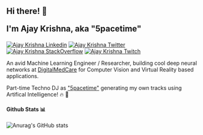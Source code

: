 <h2> Hi there! 👋
  
I'm Ajay Krishna, aka "5pacetime" </h2>

[![Ajay Krishna Linkedin](https://img.shields.io/badge/LinkedIn-0077B5?style=for-the-badge&logo=linkedin&logoColor=white)](https://www.linkedin.com/in/ajay-krishna-2031a5119/)
[![Ajay Krishna Twitter](https://img.shields.io/badge/Twitter-1DA1F2?style=for-the-badge&logo=twitter&logoColor=white)](https://twitter.com/ajaykrsna)
[![Ajay Krishna StackOverflow](https://img.shields.io/badge/StackOverflow-F48024?style=for-the-badge&logo=stackoverflow&logoColor=white)](https://stackoverflow.com/users/19239428/ajay-krishna)
[![Ajay Krishna Twitch](https://img.shields.io/badge/Twitch-6441A4?style=for-the-badge&logo=twitch&logoColor=white)](https://www.twitch.tv/ajay_krsna)


An avid Machine Learning Engineer / Researcher, building cool deep neural networks at [DigitalMedCare](https://digitalmedcare.de/) for Computer Vision and Virtual Reality based applications.

Part-time Techno DJ as ["5pacetime"](https://instagram.com/5pacetime) generating my own tracks using Artifical Intelligence! 🔥 🚀

#### Github Stats 📊

![Anurag's GitHub stats](https://github-readme-stats.vercel.app/api?username=ajaykrsna&show_icons=true&theme=dracula)
